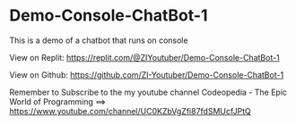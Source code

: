 # Demo-Console-ChatBot-1
This is a demo of a chatbot that runs on console

View on Replit: https://replit.com/@ZIYoutuber/Demo-Console-ChatBot-1

View on Github: https://github.com/ZI-Youtuber/Demo-Console-ChatBot-1

Remember to Subscribe to the my youtube channel Codeopedia - The Epic World of Programming ==> https://www.youtube.com/channel/UC0KZbVgZfi87fdSMUcfJPtQ



